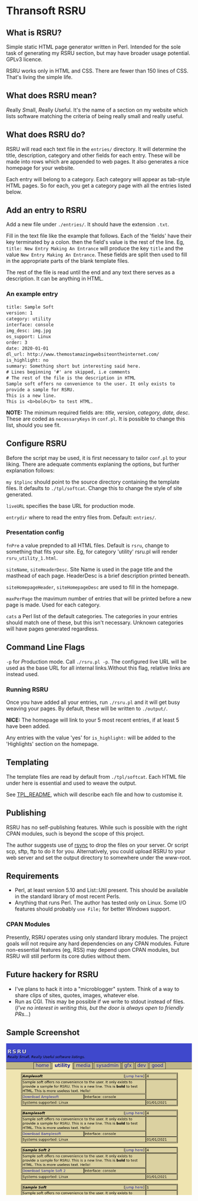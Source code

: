# Thransoft RSRU

## What is RSRU?
Simple static HTML page generator written in Perl. Intended for the sole task of generating my RSRU section, but may have broader usage potential. GPLv3 licence.

RSRU works only in HTML and CSS. There are fewer than 150 lines of CSS. That's living the simple life.

## What does RSRU mean?
*R*eally *S*mall, *R*eally *U*seful. It's the name of a section on my website which lists software matching the criteria of being really small and really useful.

## What does RSRU do?
RSRU will read each text file in the `entries/` directory. It will determine the title, description, category and other fields for each entry. These will be made into rows which are appended to web pages. It also generates a nice homepage for your website.

Each entry will belong to a category. Each category will appear as tab-style HTML pages. So for each, you get a category page with all the entries listed below.

## Add an entry to RSRU
Add a new file under `./entries/`. It should have the extension `.txt`.

Fill in the text file like the example that follows. Each of the 'fields' have their key terminated by a colon. then the field's value is the rest of the line. Eg, `title: New Entry Making An Entrance` will produce the key `title` and the value `New Entry Making An Entrance`. These fields are split then used to fill in the appropriate parts of the blank template files.

The rest of the file is read until the end and any text there serves as a description. It can be anything in HTML.

### An example entry

```
title: Sample Soft
version: 1
category: utility
interface: console
img_desc: img.jpg
os_support: Linux
order: 3
date: 2020-01-01
dl_url: http://www.themostamazingwebsiteontheinternet.com/
is_highlight: no
summary: Something short but interesting said here.
# Lines beginning '#' are skipped, i.e comments
# The rest of the file is the description in HTML
Sample soft offers no convenience to the user. It only exists to provide a sample for RSRU.
This is a new line.
This is <b>bold</b> to test HTML.
```

**NOTE:** The minimum required fields are: _title, version, category, date, desc_. These are coded as `necessaryKeys` in `conf.pl`. It is possible to change this list, should you see fit.

## Configure RSRU
Before the script may be used, it is first necessary to tailor `conf.pl` to your liking. There are adequate comments explaning the options, but further explanation follows:

`my $tplinc` should point to the source directory containing the template files. It defaults to `./tpl/softcat`. Change this to change the style of site generated.

`liveURL` specifies the base URL for production mode.

`entrydir` where to read the entry files from. Default: `entries/`.

### Presentation config
`fnPre` a value prepnded to all HTML files. Default is `rsru`, change to something that fits your site. Eg, for category 'utility' rsru.pl will render `rsru_utility_1.html`.

`siteName`, `siteHeaderDesc`. Site Name is used in the page title and the masthead of each page. HeaderDesc is a brief description printed beneath.

`siteHomepageHeader`, `siteHomepageDesc` are used to fill in the homepage.

`maxPerPage` the mavimum number of entries that will be printed before a new page is made. Used for each category.

`cats` a Perl list of the default categories. The categories in your entries should match one of these, but this isn't necessary. Unknown categories will have pages generated regardless.

## Command Line Flags

`-p` for *P*roduction mode. Call `./rsru.pl -p`. The configured live URL will be used as the base URL for all internal links.Without this flag, relative links are instead used.


### Running RSRU

Once you have added all your entries, run `./rsru.pl` and it will get busy weaving your pages. By default, these will be written to `./output/`.

**NICE:** The homepage will link to your 5 most recent entries, if at least 5 have been added.

Any entries with the value 'yes' for `is_highlight:` will be added to the 'Highlights' section on the homepage.

## Templating
The template files are read by default from `./tpl/softcat`. Each HTML file under here is essential and used to weave the output.

See [TPL_README](TPL_README.md), which will describe each file and how to customise it.

## Publishing
RSRU has no self-publishing features. While such is possible with the right CPAN modules, such is beyond the scope of this project. 

The author suggests use of [rsync](http://rsync.samba.org) to drop the files on your server. Or script scp, sftp, ftp to do it for you. Alternatively, you could upload RSRU to your web server and set the output directory to somewhere under the www-root.

## Requirements
* Perl, at least version 5.10 and List::Util present. This should be available in the standard library of most recent Perls.
* Anything that runs Perl. The author has tested only on Linux. Some I/O features should probably `use File;` for better Windows support.

### CPAN Modules
Presently, RSRU operates using only standard library modules. The project goals will not require any hard dependencies on any CPAN modules. Future non-essential features (eg, RSS) may depend upon CPAN modules, but RSRU will still perform its core duties without them.

## Future hackery for RSRU
* I've plans to hack it into a "microblogger" system. Think of a way to share clips of sites, quotes, images, whatever else.
* Run as CGI. This may be possible if we write to stdout instead of files. (_I've no interest in writing this, but the door is always open to friendly PRs..._)

## Sample Screenshot

![RSRU Screenshot](misc/rsru1.png)


